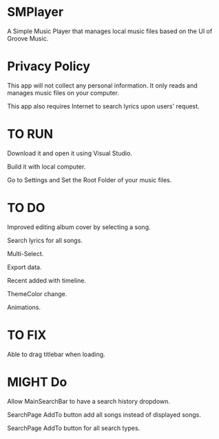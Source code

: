 # SMPlayer
A Simple Music Player that manages local music files based on the UI of Groove Music.

# Privacy Policy
This app will not collect any personal information. It only reads and manages music files on your computer.

This app also requires Internet to search lyrics upon users' request.

# TO RUN
Download it and open it using Visual Studio.

Build it with local computer.

Go to Settings and Set the Root Folder of your music files.

# TO DO
Improved editing album cover by selecting a song.

Search lyrics for all songs.

Multi-Select.

Export data.

Recent added with timeline.

ThemeColor change.

Animations.

# TO FIX
Able to drag titlebar when loading.

# MIGHT Do
Allow MainSearchBar to have a search history dropdown.

SearchPage AddTo button add all songs instead of displayed songs.

SearchPage AddTo button for all search types.